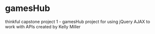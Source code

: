 # gamesHub
thinkful capstone project 1 - gamesHub
project for using jQuery AJAX to work with APIs
created by Kelly Miller
